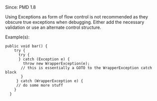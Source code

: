 Since: PMD 1.8

Using Exceptions as form of flow control is not recommended as they obscure true exceptions when debugging.
Either add the necessary validation or use an alternate control structure.

Example(s):
```
public void bar() {
    try {
      try {
      } catch (Exception e) {
        throw new WrapperException(e);
       // this is essentially a GOTO to the WrapperException catch block
       }
     } catch (WrapperException e) {
     // do some more stuff
    }
  }
```
